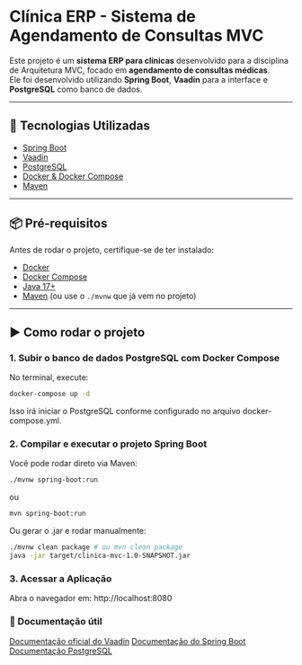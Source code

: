 # Clínica ERP - Sistema de Agendamento de Consultas MVC

Este projeto é um **sistema ERP para clínicas** desenvolvido para a disciplina de Arquitetura MVC, focado em **agendamento de consultas médicas**.  
Ele foi desenvolvido utilizando **Spring Boot**, **Vaadin** para a interface e **PostgreSQL** como banco de dados.

---

## 🚀 Tecnologias Utilizadas
- [Spring Boot](https://spring.io/projects/spring-boot)  
- [Vaadin](https://vaadin.com/)  
- [PostgreSQL](https://www.postgresql.org/)  
- [Docker & Docker Compose](https://www.docker.com/)  
- [Maven](https://maven.apache.org/)  

---

## 📦 Pré-requisitos

Antes de rodar o projeto, certifique-se de ter instalado:

- [Docker](https://docs.docker.com/get-docker/)  
- [Docker Compose](https://docs.docker.com/compose/)  
- [Java 17+](https://adoptium.net/)  
- [Maven](https://maven.apache.org/) (ou use o `./mvnw` que já vem no projeto)

---

## ▶️ Como rodar o projeto

### 1. Subir o banco de dados PostgreSQL com Docker Compose
No terminal, execute:

```bash
docker-compose up -d
```

Isso irá iniciar o PostgreSQL conforme configurado no arquivo docker-compose.yml.

### 2. Compilar e executar o projeto Spring Boot

Você pode rodar direto via Maven:

```bash
./mvnw spring-boot:run
```

ou 

```bash
mvn spring-boot:run
```

Ou gerar o .jar e rodar manualmente:

```bash
./mvnw clean package # ou mvn clean package
java -jar target/clinica-mvc-1.0-SNAPSHOT.jar
```

### 3. Acessar a Aplicação
Abra o navegador em: http://localhost:8080

### 📖 Documentação útil

[Documentação oficial do Vaadin](https://vaadin.com/docs/latest/)
[Documentação do Spring Boot](https://docs.spring.io/spring-boot/docs/current/reference/html/)
[Documentação PostgreSQL](https://www.postgresql.org/docs/)